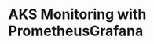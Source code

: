 # AKS Monitoring with PrometheusGrafana                                                                                                                                                                                                                                                                                                                                                                          
